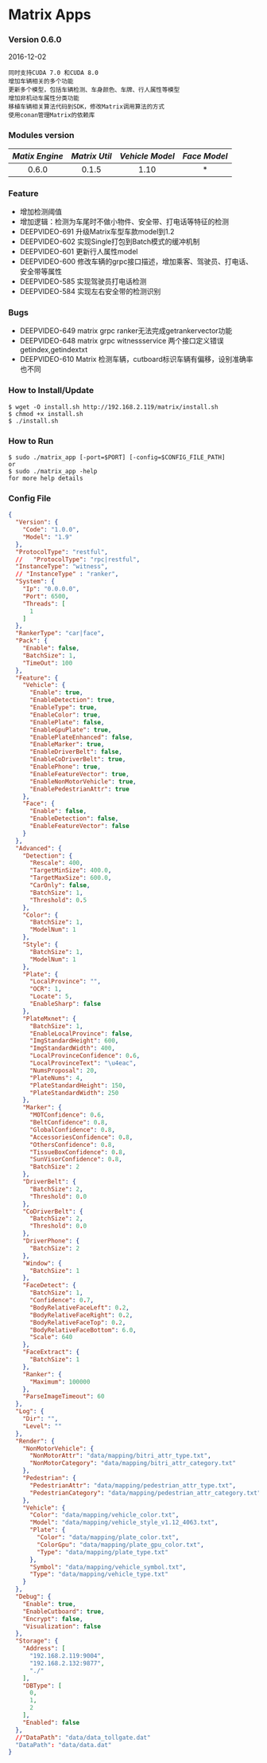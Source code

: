 # Matrix Apps
### Version 0.6.0
2016-12-02

```
同时支持CUDA 7.0 和CUDA 8.0
增加车辆相关的多个功能
更新多个模型，包括车辆检测、车身颜色、车牌、行人属性等模型
增加非机动车属性分类功能
移植车辆相关算法代码到SDK，修改Matrix调用算法的方式
使用conan管理Matrix的依赖库
```

### Modules version
| *Matix Engine* | *Matrix Util* | *Vehicle Model* | *Face Model* |
|:--------------:|:-------------:|:---------------:|:------------:|
| 0.6.0 | 0.1.5 | 1.10 | * |

### Feature
- 增加检测阈值
- 增加逻辑：检测为车尾时不做小物件、安全带、打电话等特征的检测
- DEEPVIDEO-691	升级Matrix车型车款model到1.2
- DEEPVIDEO-602	实现Single打包到Batch模式的缓冲机制
- DEEPVIDEO-601	更新行人属性model
- DEEPVIDEO-600	修改车辆的grpc接口描述，增加乘客、驾驶员、打电话、安全带等属性
- DEEPVIDEO-585	实现驾驶员打电话检测
- DEEPVIDEO-584	实现左右安全带的检测识别


### Bugs
- DEEPVIDEO-649	matrix grpc ranker无法完成getrankervector功能
- DEEPVIDEO-648 matrix grpc witnessservice 两个接口定义错误getindex,getindextxt
- DEEPVIDEO-610	Matrix 检测车辆，cutboard标识车辆有偏移，设别准确率也不同


### How to Install/Update
```
$ wget -O install.sh http://192.168.2.119/matrix/install.sh
$ chmod +x install.sh
$ ./install.sh 
```

### How to Run
```
$ sudo ./matrix_app [-port=$PORT] [-config=$CONFIG_FILE_PATH]
or
$ sudo ./matrix_app -help
for more help details 
```

### Config File
```json
{
  "Version": {
    "Code": "1.0.0",
    "Model": "1.9"
  },
  "ProtocolType": "restful",
  //   "ProtocolType": "rpc|restful",
  "InstanceType": "witness",
  // "InstanceType" : "ranker",
  "System": {
    "Ip": "0.0.0.0",
    "Port": 6500,
    "Threads": [
      1
    ]
  },
  "RankerType": "car|face",
  "Pack": {
    "Enable": false,
    "BatchSize": 1,
    "TimeOut": 100
  },
  "Feature": {
    "Vehicle": {
      "Enable": true,
      "EnableDetection": true,
      "EnableType": true,
      "EnableColor": true,
      "EnablePlate": false,
      "EnableGpuPlate": true,
      "EnablePlateEnhanced": false,
      "EnableMarker": true,
      "EnableDriverBelt": false,
      "EnableCoDriverBelt": true,
      "EnablePhone": true,
      "EnableFeatureVector": true,
      "EnableNonMotorVehicle": true,
      "EnablePedestrianAttr": true
    },
    "Face": {
      "Enable": false,
      "EnableDetection": false,
      "EnableFeatureVector": false
    }
  },
  "Advanced": {
    "Detection": {
      "Rescale": 400,
      "TargetMinSize": 400.0,
      "TargetMaxSize": 600.0,
      "CarOnly": false,
      "BatchSize": 1,
      "Threshold": 0.5
    },
    "Color": {
      "BatchSize": 1,
      "ModelNum": 1
    },
    "Style": {
      "BatchSize": 1,
      "ModelNum": 1
    },
    "Plate": {
      "LocalProvince": "",
      "OCR": 1,
      "Locate": 5,
      "EnableSharp": false
    },
    "PlateMxnet": {
      "BatchSize": 1,
      "EnableLocalProvince": false,
      "ImgStandardHeight": 600,
      "ImgStandardWidth": 400,
      "LocalProvinceConfidence": 0.6,
      "LocalProvinceText": "\u4eac",
      "NumsProposal": 20,
      "PlateNums": 4,
      "PlateStandardHeight": 150,
      "PlateStandardWidth": 250
    },
    "Marker": {
      "MOTConfidence": 0.6,
      "BeltConfidence": 0.8,
      "GlobalConfidence": 0.8,
      "AccessoriesConfidence": 0.8,
      "OthersConfidence": 0.8,
      "TissueBoxConfidence": 0.8,
      "SunVisorConfidence": 0.8,
      "BatchSize": 2
    },
    "DriverBelt": {
      "BatchSize": 2,
      "Threshold": 0.0
    },
    "CoDriverBelt": {
      "BatchSize": 2,
      "Threshold": 0.0
    },
    "DriverPhone": {
      "BatchSize": 2
    },
    "Window": {
      "BatchSize": 1
    },
    "FaceDetect": {
      "BatchSize": 1,
      "Confidence": 0.7,
      "BodyRelativeFaceLeft": 0.2,
      "BodyRelativeFaceRight": 0.2,
      "BodyRelativeFaceTop": 0.2,
      "BodyRelativeFaceBottom": 6.0,
      "Scale": 640
    },
    "FaceExtract": {
      "BatchSize": 1
    },
    "Ranker": {
      "Maximum": 100000
    },
    "ParseImageTimeout": 60
  },
  "Log": {
    "Dir": "",
    "Level": ""
  },
  "Render": {
    "NonMotorVehicle": {
      "NonMotorAttr": "data/mapping/bitri_attr_type.txt",
      "NonMotorCategory": "data/mapping/bitri_attr_category.txt"
    },
    "Pedestrian": {
      "PedestrianAttr": "data/mapping/pedestrian_attr_type.txt",
      "PedestrianCategory": "data/mapping/pedestrian_attr_category.txt"
    },
    "Vehicle": {
      "Color": "data/mapping/vehicle_color.txt",
      "Model": "data/mapping/vehicle_style_v1.12_4063.txt",
      "Plate": {
        "Color": "data/mapping/plate_color.txt",
        "ColorGpu": "data/mapping/plate_gpu_color.txt",
        "Type": "data/mapping/plate_type.txt"
      },
      "Symbol": "data/mapping/vehicle_symbol.txt",
      "Type": "data/mapping/vehicle_type.txt"
    }
  },
  "Debug": {
    "Enable": true,
    "EnableCutboard": true,
    "Encrypt": false,
    "Visualization": false
  },
  "Storage": {
    "Address": [
      "192.168.2.119:9004",
      "192.168.2.132:9877",
      "./"
    ],
    "DBType": [
      0,
      1,
      2
    ],
    "Enabled": false
  },
  //"DataPath": "data/data_tollgate.dat"
  "DataPath": "data/data.dat"
}


```
